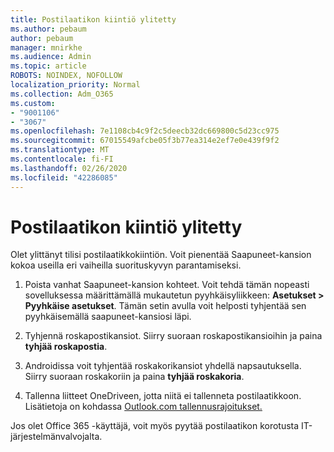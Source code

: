 ```yaml
---
title: Postilaatikon kiintiö ylitetty
ms.author: pebaum
author: pebaum
manager: mnirkhe
ms.audience: Admin
ms.topic: article
ROBOTS: NOINDEX, NOFOLLOW
localization_priority: Normal
ms.collection: Adm_O365
ms.custom:
- "9001106"
- "3067"
ms.openlocfilehash: 7e1108cb4c9f2c5deecb32dc669800c5d23cc975
ms.sourcegitcommit: 67015549afcbe05f3b77ea314e2ef7e0e439f9f2
ms.translationtype: MT
ms.contentlocale: fi-FI
ms.lasthandoff: 02/26/2020
ms.locfileid: "42286085"
---
```

# <a name="mailbox-quota-exceeded"></a>Postilaatikon kiintiö ylitetty

Olet ylittänyt tilisi postilaatikkokiintiön. Voit pienentää Saapuneet-kansion kokoa useilla eri vaiheilla suorituskyvyn parantamiseksi.

1. Poista vanhat Saapuneet-kansion kohteet. Voit tehdä tämän nopeasti sovelluksessa määrittämällä mukautetun pyyhkäisyliikkeen: **Asetukset > Pyyhkäise asetukset**. Tämän setin avulla voit helposti tyhjentää sen pyyhkäisemällä saapuneet-kansiosi läpi.

2. Tyhjennä roskapostikansiot. Siirry suoraan roskapostikansioihin ja paina **tyhjää roskapostia**.

3. Androidissa voit tyhjentää roskakorikansiot yhdellä napsautuksella. Siirry suoraan roskakoriin ja paina **tyhjää roskakoria**. 

4. Tallenna liitteet OneDriveen, jotta niitä ei tallenneta postilaatikkoon. Lisätietoja on kohdassa [Outlook.com tallennusrajoitukset.](https://support.office.com/article/storage-limits-in-outlook-com-7ac99134-69e5-4619-ac0b-2d313bba5e9e) 

Jos olet Office 365 -käyttäjä, voit myös pyytää postilaatikon korotusta IT-järjestelmänvalvojalta.